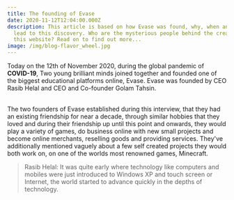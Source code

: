 ```yaml
---
title: The founding of Evase
date: 2020-11-12T12:04:00.000Z
description: This article is based on how Evase was found, why, when and what
  lead to this discovery. Who are the mysterious people behind the creation of
  this website? Read on to find out more...
image: /img/blog-flavor_wheel.jpg
---
```

Today on the 12th of November 2020, during the global pandemic of **COVID-19**, Two young brilliant minds joined together and founded one of the biggest educational platforms online, Evase. Evase was founded by CEO Rasib Helal and CEO and Co-founder Golam Tahsin.<br></br>

The two founders of Evase established during this interview, that they had an existing friendship for near a decade, through similar hobbies that they loved and during their friendship up until this point and onwards, they would play a variety of games, do business online with new small projects and become online merchants, reselling goods and providing services.  They've additionally mentioned vaguely about a few self created projects they would both work on, on one of the worlds most renowned games, Minecraft.

> Rasib Helal:  It was quite early where technology like computers and mobiles were just introduced to Windows XP and touch screen or Internet, the world started to advance quickly in the depths of technology.